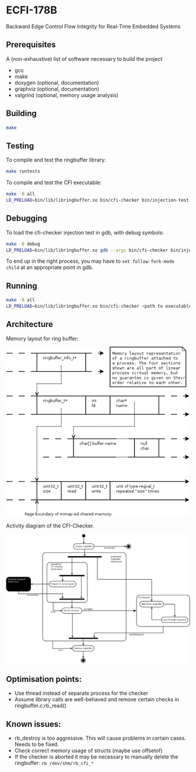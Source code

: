# ECFI-178B
Backward Edge Control Flow Integrity for Real-Time Embedded Systems

## Prerequisites
A (non-exhaustive) list of software necessary to build the project

- gcc
- make
- doxygen (optional, documentation)
- graphviz (optional, documentation)
- valgrind (optional, memory usage analysis)

## Building
```bash
make
```

## Testing
To compile and test the ringbuffer library:
```bash
make runtests
```
To compile and test the CFI executable:
```bash
make -B all
LD_PRELOAD=bin/lib/libringbuffer.so bin/cfi-checker bin/injection-test
```

## Debugging
To load the cfi-checker injection test in gdb, with debug symbols:
```bash
make -B debug 
LD_PRELOAD=bin/lib/libringbuffer.so gdb --args bin/cfi-checker bin/injection-test
```
To end up in the right process, you may have to `set follow-fork-mode child` at an appropriate point in gdb.

## Running
```bash
make -B all
LD_PRELOAD=bin/lib/libringbuffer.so bin/cfi-checker <path to executable>
```

## Architecture ##
Memory layout for ring buffer:

![Please read include/ringbuffer.h if you cannot see this picture.](doc/diagrams/ringbuffer_memory.png "The memory layout of a ringbuffer in use.")

Activity diagram of the CFI-Checker.

![Please read src/cfi-checker.c if you cannot see this picture.](doc/diagrams/cfi-checker_activity.png "Activity diagram that shows how the processes interact.")

## Optimisation points:
- Use thread instead of separate process for the checker
- Assume library calls are well-behaved and remove certain checks in ringbuffer.c:rb\_read()

## Known issues:
- rb_destroy is too aggressive. This will cause problems in certain cases. Needs to be fixed.
- Check correct memory usage of structs (maybe use offsetof)
- If the checker is aborted it may be necessary to manually delete the ringbuffer: ```rm /dev/shm/rb_cfi_*```
